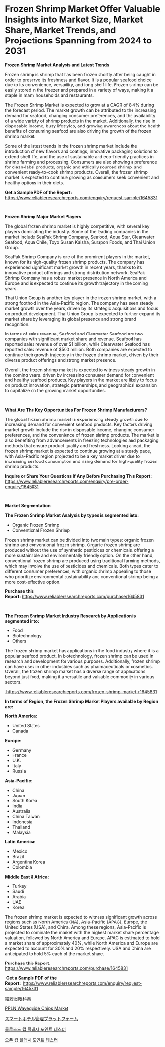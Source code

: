 <p><h1>Frozen Shrimp Market Offer Valuable Insights into Market Size, Market Share, Market Trends, and Projections Spanning from 2024 to 2031</h1></p><p><strong>Frozen Shrimp Market Analysis and Latest Trends</strong></p>
<p><p>Frozen shrimp is shrimp that has been frozen shortly after being caught in order to preserve its freshness and flavor. It is a popular seafood choice due to its convenience, versatility, and long shelf life. Frozen shrimp can be easily stored in the freezer and prepared in a variety of ways, making it a staple in many households and restaurants.</p><p>The Frozen Shrimp Market is expected to grow at a CAGR of 8.4% during the forecast period. The market growth can be attributed to the increasing demand for seafood, changing consumer preferences, and the availability of a wide variety of shrimp products in the market. Additionally, the rise in disposable income, busy lifestyles, and growing awareness about the health benefits of consuming seafood are also driving the growth of the frozen shrimp market.</p><p>Some of the latest trends in the frozen shrimp market include the introduction of new flavors and coatings, innovative packaging solutions to extend shelf life, and the use of sustainable and eco-friendly practices in shrimp farming and processing. Consumers are also showing a preference for clean-label products, organic and ethically sourced shrimp, and convenient ready-to-cook shrimp products. Overall, the frozen shrimp market is expected to continue growing as consumers seek convenient and healthy options in their diets.</p></p>
<p><strong>Get a Sample PDF of the Report:&nbsp;</strong> <a href="https://www.reliableresearchreports.com/enquiry/request-sample/1645831">https://www.reliableresearchreports.com/enquiry/request-sample/1645831</a></p>
<p>&nbsp;</p>
<p><strong>Frozen Shrimp Major Market Players</strong></p>
<p><p>The global frozen shrimp market is highly competitive, with several key players dominating the industry. Some of the leading companies in the market include SeaPak Shrimp Company, Seafood, Aqua Star, Clearwater Seafood, Aqua Chile, Toyo Suisan Kaisha, Surapon Foods, and Thai Union Group.</p><p>SeaPak Shrimp Company is one of the prominent players in the market, known for its high-quality frozen shrimp products. The company has experienced significant market growth in recent years, thanks to its innovative product offerings and strong distribution network. SeaPak Shrimp Company has a robust market presence in North America and Europe and is expected to continue its growth trajectory in the coming years.</p><p>Thai Union Group is another key player in the frozen shrimp market, with a strong foothold in the Asia-Pacific region. The company has seen steady market growth over the years, driven by its strategic acquisitions and focus on product development. Thai Union Group is expected to further expand its market share by leveraging its global presence and strong brand recognition.</p><p>In terms of sales revenue, Seafood and Clearwater Seafood are two companies with significant market share and revenue. Seafood has reported sales revenue of over $1 billion, while Clearwater Seafood has reported sales revenue of $500 million. Both companies are expected to continue their growth trajectory in the frozen shrimp market, driven by their diverse product offerings and strong market presence.</p><p>Overall, the frozen shrimp market is expected to witness steady growth in the coming years, driven by increasing consumer demand for convenient and healthy seafood products. Key players in the market are likely to focus on product innovation, strategic partnerships, and geographical expansion to capitalize on the growing market opportunities.</p></p>
<p>&nbsp;</p>
<p><strong>What Are The Key Opportunities For Frozen Shrimp Manufacturers?</strong></p>
<p><p>The global frozen shrimp market is experiencing steady growth due to increasing demand for convenient seafood products. Key factors driving market growth include the rise in disposable income, changing consumer preferences, and the convenience of frozen shrimp products. The market is also benefiting from advancements in freezing technologies and packaging methods that ensure product quality and freshness. Looking ahead, the frozen shrimp market is expected to continue growing at a steady pace, with Asia-Pacific region projected to be a key market driver due to increasing seafood consumption and rising demand for high-quality frozen shrimp products.</p></p>
<p><strong>Inquire or Share Your Questions If Any Before Purchasing This Report:</strong> <a href="https://www.reliableresearchreports.com/enquiry/pre-order-enquiry/1645831">https://www.reliableresearchreports.com/enquiry/pre-order-enquiry/1645831</a></p>
<p>&nbsp;</p>
<p><strong>Market Segmentation</strong></p>
<p><strong>The Frozen Shrimp Market Analysis by types is segmented into:</strong></p>
<p><ul><li>Organic Frozen Shrimp</li><li>Conventional Frozen Shrimp</li></ul></p>
<p><p>Frozen shrimp market can be divided into two main types: organic frozen shrimp and conventional frozen shrimp. Organic frozen shrimp are produced without the use of synthetic pesticides or chemicals, offering a more sustainable and environmentally friendly option. On the other hand, conventional frozen shrimp are produced using traditional farming methods, which may involve the use of pesticides and chemicals. Both types cater to different consumer preferences, with organic shrimp appealing to those who prioritize environmental sustainability and conventional shrimp being a more cost-effective option.</p></p>
<p><strong>Purchase this Report:&nbsp;</strong><a href="https://www.reliableresearchreports.com/purchase/1645831">https://www.reliableresearchreports.com/purchase/1645831</a></p>
<p>&nbsp;</p>
<p><strong>The Frozen Shrimp Market Industry Research by Application is segmented into:</strong></p>
<p><ul><li>Food</li><li>Biotechnology</li><li>Others</li></ul></p>
<p><p>The frozen shrimp market has applications in the food industry where it is a popular seafood product. In biotechnology, frozen shrimp can be used in research and development for various purposes. Additionally, frozen shrimp can have uses in other industries such as pharmaceuticals or cosmetics. Overall, the frozen shrimp market has a diverse range of applications beyond just food, making it a versatile and valuable commodity in various sectors.</p></p>
<p><a href="https://www.reliableresearchreports.com/frozen-shrimp-market-r1645831">&nbsp;https://www.reliableresearchreports.com/frozen-shrimp-market-r1645831</a></p>
<p><strong>In terms of Region, the Frozen Shrimp Market Players available by Region are:</strong></p>
<p>
    <p> <strong> North America: </strong>
        <ul>
            <li>United States</li>
            <li>Canada</li>
        </ul>
        </p> 
    <p> <strong> Europe: </strong>
        <ul>
            <li>Germany</li>
            <li>France</li>
            <li>U.K.</li>
            <li>Italy</li>
            <li>Russia</li>
        </ul>
        </p> 
    <p> <strong> Asia-Pacific: </strong>
        <ul>
            <li>China</li>
            <li>Japan</li>
            <li>South Korea</li>
            <li>India</li>
            <li>Australia</li>
            <li>China Taiwan</li>
            <li>Indonesia</li>
            <li>Thailand</li>
            <li>Malaysia</li>
        </ul>
        </p> 
    <p> <strong> Latin America: </strong>
        <ul>
            <li>Mexico</li>
            <li>Brazil</li>
            <li>Argentina Korea</li>
            <li>Colombia</li>
        </ul>
        </p> 
    <p> <strong> Middle East & Africa: </strong>
        <ul>
            <li>Turkey</li>
            <li>Saudi</li>
            <li>Arabia</li>
            <li>UAE</li>
            <li>Korea</li>
        </ul>
    </p>
    </p>
<p><p>The frozen shrimp market is expected to witness significant growth across regions such as North America (NA), Asia-Pacific (APAC), Europe, the United States (USA), and China. Among these regions, Asia-Pacific is projected to dominate the market with the highest market share percentage valuation, followed by North America and Europe. APAC is estimated to hold a market share of approximately 40%, while North America and Europe are expected to account for 30% and 20% respectively. USA and China are anticipated to hold 5% each of the market share.</p></p>
<p><strong>Purchase this Report: </strong><a href="https://www.reliableresearchreports.com/purchase/1645831">https://www.reliableresearchreports.com/purchase/1645831</a></p>
<p>&nbsp;<strong>Get a Sample PDF of the Report:&nbsp;&nbsp;</strong><a href="https://www.reliableresearchreports.com/enquiry/request-sample/1645831">https://www.reliableresearchreports.com/enquiry/request-sample/1645831</a></p>
<p><strong></strong></p>
<p><p><a href="https://github.com/mcbeesbxa270/Market-Research-Report-List-2/blob/main/8089656150696.md">結膜炎眼科薬</a></p><p><a href="https://github.com/LeilaniWyman2021/Market-Research-Report-List-1/blob/main/ppln-waveguide-chips-market.md">PPLN Waveguide Chips Market</a></p><p><a href="https://github.com/EmoryYundt1935/Market-Research-Report-List-2/blob/main/1375743150697.md">スマートホテル管理プラットフォーム</a></p><p><a href="https://github.com/kvbohdfy111/Market-Research-Report-List-1/blob/main/5603782160613.md">클로즈드 컵 플래시 포인트 테스터</a></p><p><a href="https://github.com/EthaWolf/Market-Research-Report-List-1/blob/main/1301052160612.md">오픈 컵 플래시 포인트 테스터</a></p></p>